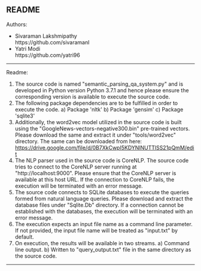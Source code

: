 README
------

Authors: 
<ul>
  <li>
      Sivaraman Lakshmipathy<br>https://github.com/sivaramanl
  </li>
  <li>
      Yatri Modi<br>https://github.com/yatri96
  </li>
</ul>
<hr>

Readme:
1. The source code is named "semantic_parsing_qa_system.py" and is developed in Python version Python 3.7.1 and hence please ensure the corresponding version is available to execute the source code.
2. The following package dependencies are to be fulfilled in order to execute the code.
    a) Package 'nltk'
    b) Package 'gensim'
    c) Package 'sqlite3'
3. Additionally, the word2vec model utilized in the source code is built using the "GoogleNews-vectors-negative300.bin" pre-trained vectors. 
Please download the same and extract it under "tools/word2vec" directory. 
The same can be downloaded from here: https://drive.google.com/file/d/0B7XkCwpI5KDYNlNUTTlSS21pQmM/edit
4. The NLP parser used in the source code is CoreNLP. 
The source code tries to connect to the CoreNLP server running at "http://localhost:9000". 
Please ensure that the CoreNLP server is available at this host URL.
If the connection to CoreNLP fails, the execution will be terminated with an error message.
5. The source code connects to SQLite databases to execute the queries formed from natural language queries.
Please download and extract the database files under "Sqlite.Db" directory.
If a connection cannot be established with the databases, the execution will be terminated with an error message.
6. The execution expects an input file name as a command line parameter. If not provided, the input file name will be treated as "input.txt" by default.
7. On execution, the results will be available in two streams.
    a) Command line output.
    b) Written to "query_output.txt" file in the same directory as the source code.
-------------------
